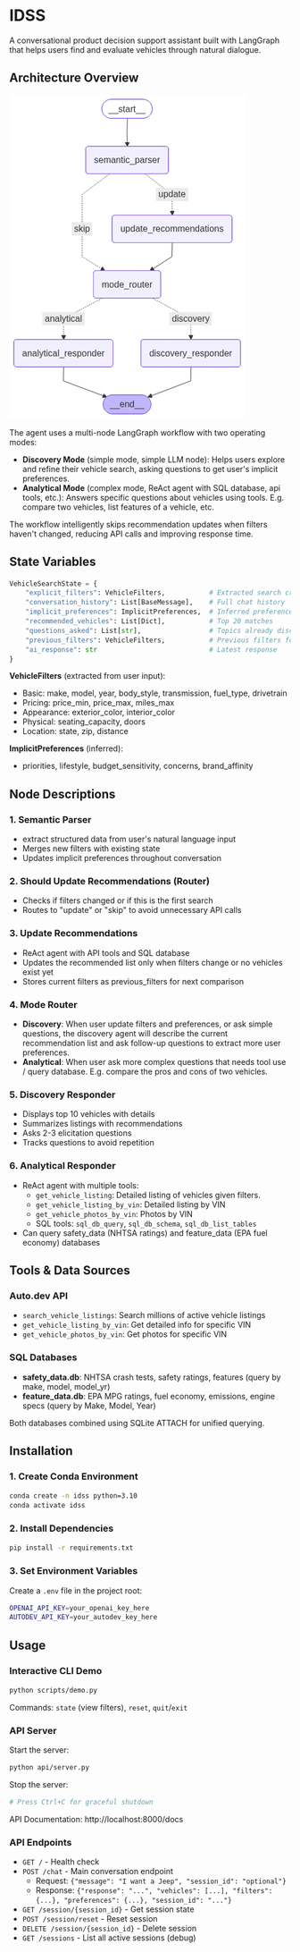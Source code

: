 # IDSS

A conversational product decision support assistant built with LangGraph that helps users find and evaluate vehicles through natural dialogue.

## Architecture Overview
 ![Workflow Graph](graph_visualization.png)

The agent uses a multi-node LangGraph workflow with two operating modes:
- **Discovery Mode** (simple mode, simple LLM node): Helps users explore and refine their vehicle search, asking questions to get user's implicit preferences.
- **Analytical Mode** (complex mode, ReAct agent with SQL database, api tools, etc.): Answers specific questions about vehicles using tools. E.g. compare two vehicles, list features of a vehicle, etc.

The workflow intelligently skips recommendation updates when filters haven't changed, reducing API calls and improving response time.

## State Variables

```python
VehicleSearchState = {
    "explicit_filters": VehicleFilters,           # Extracted search criteria
    "conversation_history": List[BaseMessage],    # Full chat history
    "implicit_preferences": ImplicitPreferences,  # Inferred preferences
    "recommended_vehicles": List[Dict],           # Top 20 matches
    "questions_asked": List[str],                 # Topics already discussed
    "previous_filters": VehicleFilters,           # Previous filters for change detection
    "ai_response": str                            # Latest response
}
```

**VehicleFilters** (extracted from user input):
- Basic: make, model, year, body_style, transmission, fuel_type, drivetrain
- Pricing: price_min, price_max, miles_max
- Appearance: exterior_color, interior_color
- Physical: seating_capacity, doors
- Location: state, zip, distance

**ImplicitPreferences** (inferred):
- priorities, lifestyle, budget_sensitivity, concerns, brand_affinity

## Node Descriptions

### 1. Semantic Parser
- extract structured data from user's natural language input
- Merges new filters with existing state
- Updates implicit preferences throughout conversation

### 2. Should Update Recommendations (Router)
- Checks if filters changed or if this is the first search
- Routes to "update" or "skip" to avoid unnecessary API calls

### 3. Update Recommendations
- ReAct agent with API tools and SQL database
- Updates the recommended list only when filters change or no vehicles exist yet
- Stores current filters as previous_filters for next comparison

### 4. Mode Router
- **Discovery**: When user update filters and preferences, or ask simple questions, the discovery agent will describe the current recommendation list and ask follow-up questions to extract more user preferences.
- **Analytical**: When user ask more complex questions that needs tool use / query database. E.g. compare the pros and cons of two vehicles.

### 5. Discovery Responder
- Displays top 10 vehicles with details
- Summarizes listings with recommendations
- Asks 2-3 elicitation questions
- Tracks questions to avoid repetition

### 6. Analytical Responder
- ReAct agent with multiple tools:
  - `get_vehicle_listing`: Detailed listing of vehicles given filters.
  - `get_vehicle_listing_by_vin`: Detailed listing by VIN
  - `get_vehicle_photos_by_vin`: Photos by VIN
  - SQL tools: `sql_db_query`, `sql_db_schema`, `sql_db_list_tables`
- Can query safety_data (NHTSA ratings) and feature_data (EPA fuel economy) databases

## Tools & Data Sources

### Auto.dev API
- `search_vehicle_listings`: Search millions of active vehicle listings
- `get_vehicle_listing_by_vin`: Get detailed info for specific VIN
- `get_vehicle_photos_by_vin`: Get photos for specific VIN

### SQL Databases
- **safety_data.db**: NHTSA crash tests, safety ratings, features (query by make, model, model_yr)
- **feature_data.db**: EPA MPG ratings, fuel economy, emissions, engine specs (query by Make, Model, Year)

Both databases combined using SQLite ATTACH for unified querying.

## Installation

### 1. Create Conda Environment

```bash
conda create -n idss python=3.10
conda activate idss
```

### 2. Install Dependencies

```bash
pip install -r requirements.txt
```

### 3. Set Environment Variables

Create a `.env` file in the project root:
```bash
OPENAI_API_KEY=your_openai_key_here
AUTODEV_API_KEY=your_autodev_key_here
```

## Usage

### Interactive CLI Demo

```bash
python scripts/demo.py
```

Commands: `state` (view filters), `reset`, `quit`/`exit`

### API Server

Start the server:
```bash
python api/server.py
```

Stop the server:
```bash
# Press Ctrl+C for graceful shutdown
```

API Documentation: http://localhost:8000/docs

### API Endpoints

- `GET /` - Health check
- `POST /chat` - Main conversation endpoint
  - Request: `{"message": "I want a Jeep", "session_id": "optional"}`
  - Response: `{"response": "...", "vehicles": [...], "filters": {...}, "preferences": {...}, "session_id": "..."}`
- `GET /session/{session_id}` - Get session state
- `POST /session/reset` - Reset session
- `DELETE /session/{session_id}` - Delete session
- `GET /sessions` - List all active sessions (debug)
